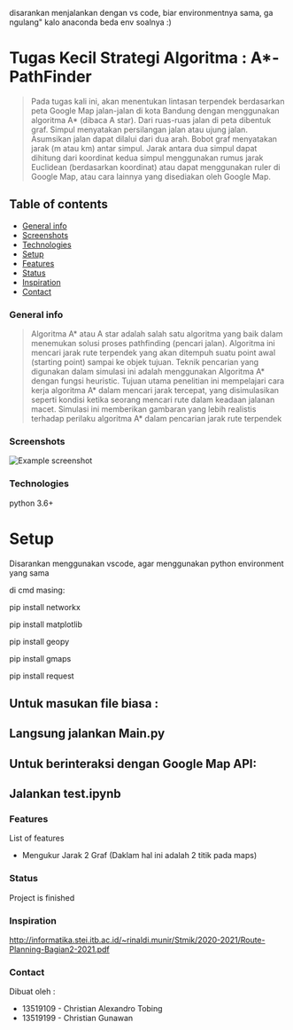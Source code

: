 disarankan menjalankan dengan vs code, biar environmentnya sama, ga ngulang"
kalo anaconda beda env soalnya :)

# Tugas Kecil Strategi Algoritma : A*-PathFinder
> Pada tugas kali ini, akan menentukan lintasan terpendek berdasarkan peta Google Map jalan-jalan di kota Bandung dengan menggunakan algoritma A* (dibaca A star). Dari ruas-ruas jalan di peta dibentuk graf. Simpul menyatakan persilangan jalan atau ujung jalan. Asumsikan jalan dapat dilalui dari dua arah. Bobot graf menyatakan jarak (m atau km) antar simpul. Jarak antara dua simpul dapat dihitung dari koordinat kedua simpul menggunakan rumus jarak Euclidean (berdasarkan koordinat) atau dapat menggunakan ruler di Google Map, atau cara lainnya yang disediakan oleh Google Map.

## Table of contents
* [General info](#general-info)
* [Screenshots](#screenshots)
* [Technologies](#technologies)
* [Setup](#setup)
* [Features](#features)
* [Status](#status)
* [Inspiration](#inspiration)
* [Contact](#contact)

### General info
> Algoritma A* atau A star adalah salah satu algoritma yang baik dalam menemukan  solusi proses pathfinding (pencari jalan). Algoritma ini mencari jarak rute terpendek yang akan ditempuh suatu point awal (starting point) sampai ke objek tujuan. Teknik pencarian yang digunakan dalam simulasi ini adalah menggunakan Algoritma A* dengan fungsi heuristic. Tujuan utama penelitian ini mempelajari cara kerja algoritma A* dalam mencari jarak tercepat, yang disimulasikan seperti kondisi ketika seorang mencari rute dalam keadaan jalanan macet. Simulasi ini memberikan gambaran yang lebih realistis terhadap perilaku algoritma A* dalam pencarian jarak rute terpendek

### Screenshots
![Example screenshot](https://github.com/chrslex/Astar-PathFinder/blob/main/screenshot/MicrosoftTeams-image.png)

### Technologies
python 3.6+

# Setup
Disarankan menggunakan vscode, agar menggunakan python environment yang sama

di cmd masing:

pip install networkx

pip install matplotlib

pip install geopy

pip install gmaps

pip install request


## Untuk masukan file biasa :

## Langsung jalankan Main.py

## Untuk berinteraksi dengan Google Map API:

## Jalankan test.ipynb


### Features
List of features 
* Mengukur Jarak 2 Graf (Daklam hal ini adalah 2 titik pada maps)

### Status
Project is finished

### Inspiration
http://informatika.stei.itb.ac.id/~rinaldi.munir/Stmik/2020-2021/Route-Planning-Bagian2-2021.pdf

### Contact
Dibuat oleh :
 - 13519109 - Christian Alexandro Tobing
 - 13519199 - Christian Gunawan

